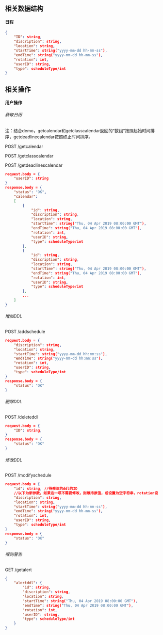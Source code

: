 ## 相关数据结构

#### 日程
``` json
{
    "ID": string,
    "discription": string, 
    "location": string, 
    "startTime": string("yyyy-mm-dd hh-mm-ss"), 
    "endTime": string("yyyy-mm-dd hh-mm-ss"), 
    "rotation": int,
    "userID": string,
    "type": scheduleType/int
}
```

## 相关操作

#### 用户操作

###### 获取日历

注：结合demo，getcalendar和getclasscalendar返回的“数组”按照起始时间排序，getdeadlinecalendar按照终止时间排序。

POST /getcalendar

POST /getclasscalendar

POST /getdeadlinescalendar

``` json
request.body = {
    "userID": string
}
response.body = {
    "status": "OK",
    "calendar": 
    [
        {
            "id": string,
            "discription": string, 
            "location": string, 
            "startTime": string("Thu, 04 Apr 2019 08:00:00 GMT"), 
            "endTime": string("Thu, 04 Apr 2019 08:00:00 GMT"), 
            "rotation": int,
            "userID": string,
            "type": scheduleType/int
        }, 
        {
            "id": string,
            "discription": string, 
            "location": string, 
            "startTime": string("Thu, 04 Apr 2019 08:00:00 GMT"), 
            "endTime": string("Thu, 04 Apr 2019 08:00:00 GMT"), 
            "rotation": int,
            "userID": string,
            "type": scheduleType/int
        },
        ...
    ]
}
```

###### 增加DDL

POST /addschedule
``` json
request.body = {
    "discription": string, 
    "location": string, 
    "startTime": string("yyyy-mm-dd hh:mm:ss"), 
    "endTime": string("yyyy-mm-dd hh:mm:ss"), 
    "rotation": int,
    "userID": string,
    "type": scheduleType/int
}
response.body = {
    "status": "OK"
}
```

###### 删除DDL

POST /deleteddl
``` json
request.body = {
    "ID": string,
}
response.body = {
    "status": "OK"
}
```

###### 修改DDL

POST /modifyschedule
``` json
request.body = {
    "id": string, //待修改的ddl的ID
    //以下为新参数，如果这一项不需要修改，则维持原值，或设置为空字符串，rotation设置成比-10小的很小的负数，type应该是不需要修改的。这样泛化过后的接口能够继续适应修改课程的操作而不仅仅是ddl（二者函数写法类似）
    "discription": string, 
    "location": string, 
    "startTime": string("yyyy-mm-dd hh-mm-ss"), 
    "endTime": string("yyyy-mm-dd hh-mm-ss"), 
    "rotation": int,
    "userID": string,
    "type": scheduleType/int
}
response.body = {
    "status": "OK"
}
```

###### 得到警告

GET /getalert
``` json
{
    "alertddl": {
        "id": string,
        "discription": string, 
        "location": string, 
        "startTime": string("Thu, 04 Apr 2019 08:00:00 GMT"), 
        "endTime": string("Thu, 04 Apr 2019 08:00:00 GMT"), 
        "rotation": int,
        "userID": string,
        "type": scheduleType/int
    }
}
```

